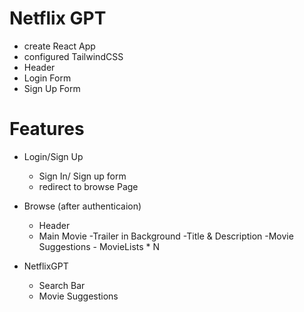 # Netflix GPT

- create React App
- configured TailwindCSS
- Header
- Login Form
- Sign Up Form 


# Features
- Login/Sign Up
    - Sign In/ Sign up form
    - redirect to browse Page

- Browse (after authenticaion)
  - Header
  - Main Movie
        -Trailer in Background
        -Title & Description
        -Movie Suggestions
            - MovieLists * N
- NetflixGPT 
  - Search Bar
  - Movie Suggestions

  
